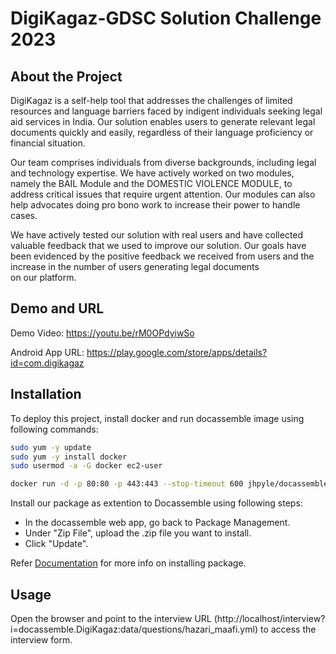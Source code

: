 
# DigiKagaz-GDSC Solution Challenge 2023

## About the Project

DigiKagaz is a self-help tool that addresses the challenges of limited resources and language barriers faced by indigent individuals seeking legal aid services in India. Our solution enables users to generate relevant legal documents quickly and easily, regardless of their language proficiency or financial situation.

Our team comprises individuals from diverse backgrounds, including legal and technology expertise. We have actively worked on two modules, namely the BAIL Module and the DOMESTIC VIOLENCE MODULE, to address critical issues that require urgent attention. Our modules can also help advocates doing pro bono work to increase their power to handle cases.

We have actively tested our solution with real users and have collected valuable feedback that we used to improve our solution. Our goals have been evidenced by the positive feedback we received from users and the increase in the number of users generating legal documents on our platform.

## Demo and URL

Demo Video: https://youtu.be/rM0OPdyiwSo

Android App URL: https://play.google.com/store/apps/details?id=com.digikagaz


## Installation

To deploy this project, install docker and run docassemble image using following commands:

```bash
sudo yum -y update
sudo yum -y install docker
sudo usermod -a -G docker ec2-user

docker run -d -p 80:80 -p 443:443 --stop-timeout 600 jhpyle/docassemble
```

Install our package as extention to Docassemble using following steps: 
- In the docassemble web app, go back to Package Management.
- Under "Zip File", upload the .zip file you want to install.
- Click "Update".

Refer [Documentation](https://docassemble.org/docs/packages.html#zip_install) for more info on installing package.

  
## Usage

Open the browser and point to the interview URL (http://localhost/interview?i=docassemble.DigiKagaz:data/questions/hazari_maafi.yml) to access the interview form.

    
